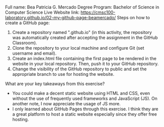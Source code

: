 Full name: Bea Patricia G. Mercado
Degree Program: Bachelor of Science in Computer Science
Live Website link: https://cmsc100-laboratory.github.io/02-my-github-page-beamercado/
Steps on how to create a GitHub page:

1. Create a repository named "<username>.github.io" (in this activity, the repository was automatically created after accepting the assignment in the GitHub Classroom).
2. Clone the repository to your local machine and configure Git (set username and email).
3. Create an index.html file containing the first page to be rendered in the website in your local repository. Then, push it to your GitHub repository.
4. Change the visibility of the GitHub repository to public and set the appropriate branch to use for hosting the website.

What are your key takeaways from this exercise?

- You could make a decent static website using HTML and CSS, even without the use of frequently used frameworks and JavaScript (JS). On another note, I now appreciate the usage of JS more.
- I only learned about GitHub Pages through this exercise. I think they are a great platform to host a static website especially since they offer free hosting. 